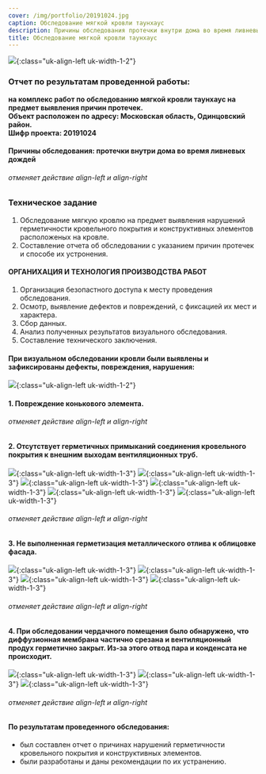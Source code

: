 ```yaml
---
cover: /img/portfolio/20191024.jpg
caption: Обследование мягкой кровли таунхаус
description: Причины обследования протечки внутри дома во время ливневых дождей
title: Обследование мягкой кровли таунхаус
---
```


![](/img/portfolio/20191024.jpg){:class="uk-align-left uk-width-1-2"}

### **Отчет по результатам проведенной работы:**
**на комплекс работ по обследованию мягкой кровли таунхаус на предмет выявления причин протечек.  
Объект расположен по адресу: Московская область, Одинцовский район.    
Шифр проекта: 20191024**	

#### **Причины обследования: протечки внутри дома во время ливневых дождей**
###### отменяет действие align-left и align-right

### **Техническое задание**
1.	Обследование мягкую кровлю на предмет выявления нарушений герметичности кровельного покрытия и конструктивных элементов расположеных на кровле.
2.	Составление отчета об обследовании с указанием причин протечек и способе их устронения.

#### **ОРГАНИХАЦИЯ И ТЕХНОЛОГИЯ ПРОИЗВОДСТВА РАБОТ**
1.	Организация безопастного доступа к месту проведения обследования.
2.	Осмотр, выявление дефектов и повреждений, с фиксацией их мест и характера.
3.	Сбор данных.
4.	Анализ полученных результатов визуального обследования.
5.	Составление технического заключения.
 
#### **При визуальном обследовании кровли были выявлены и зафиксированы дефекты, повреждения, нарушения:**
![](/img/portfolio/20191024/20191024.1.jpg){:class="uk-align-left uk-width-1-2"}
#### 1.	Повреждение конькового элемента.

  
###### отменяет действие align-left и align-right

#### 2.	Отсутствует герметичных примыканий соединения кровельного покрытия к внешним выходам вентиляционных труб.  

![](/img/portfolio/20191024/20191024.2.png){:class="uk-align-left uk-width-1-3"}
![](/img/portfolio/20191024/20191024.3.png){:class="uk-align-left uk-width-1-3"}
![](/img/portfolio/20191024/20191024.4.png){:class="uk-align-left uk-width-1-3"}
![](/img/portfolio/20191024/20191024.5.png){:class="uk-align-left uk-width-1-3"}
![](/img/portfolio/20191024/20191024.6.png){:class="uk-align-left uk-width-1-3"}
![](/img/portfolio/20191024/20191024.7.png){:class="uk-align-left uk-width-1-3"}

###### отменяет действие align-left и align-right

#### 3.	Не выполненная герметизация металлического отлива к облицовке фасада.

![](/img/portfolio/20191024/20191024.8.png){:class="uk-align-left uk-width-1-3"}
![](/img/portfolio/20191024/20191024.9.png){:class="uk-align-left uk-width-1-3"}
![](/img/portfolio/20191024/20191024.10.png){:class="uk-align-left uk-width-1-3"}
![](/img/portfolio/20191024/20191024.11.png){:class="uk-align-left uk-width-1-3"}
   
###### отменяет действие align-left и align-right

#### 4.	При обследовании чердачного помещения было обнаружено, что диффузионная мембрана частично срезана и вентиляционный продух герметично закрыт. Из-за этого отвод пара и конденсата не происходит. 

![](/img/portfolio/20191024/20191024.12.png){:class="uk-align-left uk-width-1-3"}
![](/img/portfolio/20191024/20191024.13.png){:class="uk-align-left uk-width-1-3"}
![](/img/portfolio/20191024/20191024.14.png){:class="uk-align-left uk-width-1-3"}
  
###### отменяет действие align-left и align-right

#### **По результатам проведенного обследования:** 
- был составлен отчет о причинах нарушений герметичности кровельного покрытия и конструктивных элементов.
- были разработаны и даны рекомендации по их устранению.

